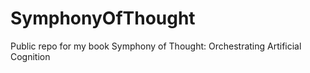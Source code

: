 # SymphonyOfThought
Public repo for my book Symphony of Thought: Orchestrating Artificial Cognition
